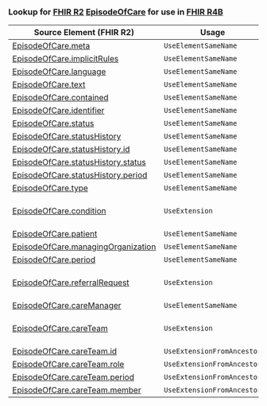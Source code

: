 ### Lookup for [FHIR R2](https://hl7.org/fhir/DSTU2/) [EpisodeOfCare](https://hl7.org/fhir/DSTU2/EpisodeOfCare.html) for use in [FHIR R4B](https://hl7.org/fhir/R4B/)

| Source Element (FHIR R2) | Usage | Target |
| -------------- | ----- | ------ |
| [EpisodeOfCare.meta](https://hl7.org/fhir/DSTU2/EpisodeOfCare.html#resource) | `UseElementSameName` | [EpisodeOfCare.meta](https://hl7.org/fhir/R4B/EpisodeOfCare.html#resource) |
| [EpisodeOfCare.implicitRules](https://hl7.org/fhir/DSTU2/EpisodeOfCare.html#resource) | `UseElementSameName` | [EpisodeOfCare.implicitRules](https://hl7.org/fhir/R4B/EpisodeOfCare.html#resource) |
| [EpisodeOfCare.language](https://hl7.org/fhir/DSTU2/EpisodeOfCare.html#resource) | `UseElementSameName` | [EpisodeOfCare.language](https://hl7.org/fhir/R4B/EpisodeOfCare.html#resource) |
| [EpisodeOfCare.text](https://hl7.org/fhir/DSTU2/EpisodeOfCare.html#resource) | `UseElementSameName` | [EpisodeOfCare.text](https://hl7.org/fhir/R4B/EpisodeOfCare.html#resource) |
| [EpisodeOfCare.contained](https://hl7.org/fhir/DSTU2/EpisodeOfCare.html#resource) | `UseElementSameName` | [EpisodeOfCare.contained](https://hl7.org/fhir/R4B/EpisodeOfCare.html#resource) |
| [EpisodeOfCare.identifier](https://hl7.org/fhir/DSTU2/EpisodeOfCare.html#resource) | `UseElementSameName` | [EpisodeOfCare.identifier](https://hl7.org/fhir/R4B/EpisodeOfCare.html#resource) |
| [EpisodeOfCare.status](https://hl7.org/fhir/DSTU2/EpisodeOfCare.html#resource) | `UseElementSameName` | [EpisodeOfCare.status](https://hl7.org/fhir/R4B/EpisodeOfCare.html#resource) |
| [EpisodeOfCare.statusHistory](https://hl7.org/fhir/DSTU2/EpisodeOfCare.html#resource) | `UseElementSameName` | [EpisodeOfCare.statusHistory](https://hl7.org/fhir/R4B/EpisodeOfCare.html#resource) |
| [EpisodeOfCare.statusHistory.id](https://hl7.org/fhir/DSTU2/EpisodeOfCare.html#resource) | `UseElementSameName` | [EpisodeOfCare.statusHistory.id](https://hl7.org/fhir/R4B/EpisodeOfCare.html#resource) |
| [EpisodeOfCare.statusHistory.status](https://hl7.org/fhir/DSTU2/EpisodeOfCare.html#resource) | `UseElementSameName` | [EpisodeOfCare.statusHistory.status](https://hl7.org/fhir/R4B/EpisodeOfCare.html#resource) |
| [EpisodeOfCare.statusHistory.period](https://hl7.org/fhir/DSTU2/EpisodeOfCare.html#resource) | `UseElementSameName` | [EpisodeOfCare.statusHistory.period](https://hl7.org/fhir/R4B/EpisodeOfCare.html#resource) |
| [EpisodeOfCare.type](https://hl7.org/fhir/DSTU2/EpisodeOfCare.html#resource) | `UseElementSameName` | [EpisodeOfCare.type](https://hl7.org/fhir/R4B/EpisodeOfCare.html#resource) |
| [EpisodeOfCare.condition](https://hl7.org/fhir/DSTU2/EpisodeOfCare.html#resource) | `UseExtension` | [http://hl7.org/fhir/1.0/StructureDefinition/extension-EpisodeOfCare.condition](StructureDefinition-ext-R2-EpisodeOfCare.condition.html) |
| [EpisodeOfCare.patient](https://hl7.org/fhir/DSTU2/EpisodeOfCare.html#resource) | `UseElementSameName` | [EpisodeOfCare.patient](https://hl7.org/fhir/R4B/EpisodeOfCare.html#resource) |
| [EpisodeOfCare.managingOrganization](https://hl7.org/fhir/DSTU2/EpisodeOfCare.html#resource) | `UseElementSameName` | [EpisodeOfCare.managingOrganization](https://hl7.org/fhir/R4B/EpisodeOfCare.html#resource) |
| [EpisodeOfCare.period](https://hl7.org/fhir/DSTU2/EpisodeOfCare.html#resource) | `UseElementSameName` | [EpisodeOfCare.period](https://hl7.org/fhir/R4B/EpisodeOfCare.html#resource) |
| [EpisodeOfCare.referralRequest](https://hl7.org/fhir/DSTU2/EpisodeOfCare.html#resource) | `UseExtension` | [http://hl7.org/fhir/1.0/StructureDefinition/extension-EpisodeOfCare.referralRequest](StructureDefinition-ext-R2-EpisodeOfCare.referralRequest.html) |
| [EpisodeOfCare.careManager](https://hl7.org/fhir/DSTU2/EpisodeOfCare.html#resource) | `UseElementSameName` | [EpisodeOfCare.careManager](https://hl7.org/fhir/R4B/EpisodeOfCare.html#resource) |
| [EpisodeOfCare.careTeam](https://hl7.org/fhir/DSTU2/EpisodeOfCare.html#resource) | `UseExtension` | [http://hl7.org/fhir/1.0/StructureDefinition/extension-EpisodeOfCare.careTeam](StructureDefinition-ext-R2-EpisodeOfCare.careTeam.html) |
| [EpisodeOfCare.careTeam.id](https://hl7.org/fhir/DSTU2/EpisodeOfCare.html#resource) | `UseExtensionFromAncestor` | - |
| [EpisodeOfCare.careTeam.role](https://hl7.org/fhir/DSTU2/EpisodeOfCare.html#resource) | `UseExtensionFromAncestor` | - |
| [EpisodeOfCare.careTeam.period](https://hl7.org/fhir/DSTU2/EpisodeOfCare.html#resource) | `UseExtensionFromAncestor` | - |
| [EpisodeOfCare.careTeam.member](https://hl7.org/fhir/DSTU2/EpisodeOfCare.html#resource) | `UseExtensionFromAncestor` | - |
